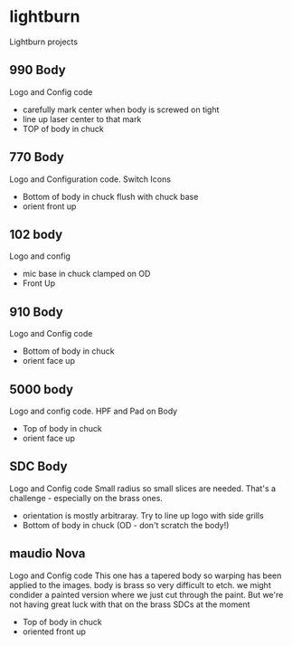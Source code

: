 # lightburn
Lightburn projects


## 990 Body
Logo and Config code
- carefully mark center when body is screwed on tight
- line up laser center to that mark
- TOP of body in chuck


## 770 Body
Logo and Configuration code.  Switch Icons
- Bottom of body in chuck flush with chuck base
- orient front up

## 102 body
Logo and config
 - mic base in chuck clamped on OD
 - Front Up

## 910 Body
Logo and Config code
- Bottom of body in chuck
- orient face up

## 5000 body
Logo and config code. 
HPF and Pad on Body
- Top of body in chuck
- orient face up

## SDC Body
Logo and Config code
Small radius so small slices are needed.  That's a challenge - especially on the brass ones.
- orientation is mostly arbitraray.  Try to line up logo with side grills
- Bottom of body in chuck (OD - don't scratch the body!)

## maudio Nova
Logo and Config code
This one has a tapered body so warping has been applied to the images.
body is brass so very difficult to etch.  we might condider a painted version where we just cut through the paint. But we're not having great luck with that on the brass SDCs at the moment
- Top of body in chuck
- oriented front up

